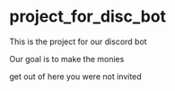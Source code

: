 # project_for_disc_bot
This is the project for our discord bot

Our goal is to make the monies

get out of here you were not invited
